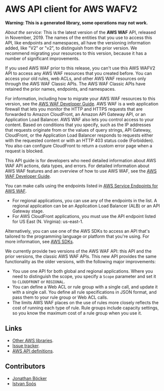 # AWS API client for AWS WAFV2

**Warning: This is a generated library, some operations may not work.**

*About the service:*
<note>
This is the latest version of the <b>AWS WAF</b> API, released in November,
2019. The names of the entities that you use to access this API, like
endpoints and namespaces, all have the versioning information added, like
"V2" or "v2", to distinguish from the prior version. We recommend migrating
your resources to this version, because it has a number of significant
improvements.

If you used AWS WAF prior to this release, you can't use this AWS WAFV2 API
to access any AWS WAF resources that you created before. You can access your
old rules, web ACLs, and other AWS WAF resources only through the AWS WAF
Classic APIs. The AWS WAF Classic APIs have retained the prior names,
endpoints, and namespaces.

For information, including how to migrate your AWS WAF resources to this
version, see the <a
href="https://docs.aws.amazon.com/waf/latest/developerguide/waf-chapter.html">AWS
WAF Developer Guide</a>.
</note>
AWS WAF is a web application firewall that lets you monitor the HTTP and
HTTPS requests that are forwarded to Amazon CloudFront, an Amazon API
Gateway API, or an Application Load Balancer. AWS WAF also lets you control
access to your content. Based on conditions that you specify, such as the IP
addresses that requests originate from or the values of query strings, API
Gateway, CloudFront, or the Application Load Balancer responds to requests
either with the requested content or with an HTTP 403 status code
(Forbidden). You also can configure CloudFront to return a custom error page
when a request is blocked.

This API guide is for developers who need detailed information about AWS WAF
API actions, data types, and errors. For detailed information about AWS WAF
features and an overview of how to use AWS WAF, see the <a
href="https://docs.aws.amazon.com/waf/latest/developerguide/">AWS WAF
Developer Guide</a>.

You can make calls using the endpoints listed in <a
href="https://docs.aws.amazon.com/general/latest/gr/rande.html#waf_region">AWS
Service Endpoints for AWS WAF</a>.

<ul>
<li>
For regional applications, you can use any of the endpoints in the list. A
regional application can be an Application Load Balancer (ALB) or an API
Gateway stage.
</li>
<li>
For AWS CloudFront applications, you must use the API endpoint listed for US
East (N. Virginia): us-east-1.
</li>
</ul>
Alternatively, you can use one of the AWS SDKs to access an API that's
tailored to the programming language or platform that you're using. For more
information, see <a href="http://aws.amazon.com/tools/#SDKs">AWS SDKs</a>.

We currently provide two versions of the AWS WAF API: this API and the prior
versions, the classic AWS WAF APIs. This new API provides the same
functionality as the older versions, with the following major improvements:

<ul>
<li>
You use one API for both global and regional applications. Where you need to
distinguish the scope, you specify a <code>Scope</code> parameter and set it
to <code>CLOUDFRONT</code> or <code>REGIONAL</code>.
</li>
<li>
You can define a Web ACL or rule group with a single call, and update it
with a single call. You define all rule specifications in JSON format, and
pass them to your rule group or Web ACL calls.
</li>
<li>
The limits AWS WAF places on the use of rules more closely reflects the cost
of running each type of rule. Rule groups include capacity settings, so you
know the maximum cost of a rule group when you use it.
</li>
</ul>

## Links

- [Other AWS libraries](https://github.com/agilord/aws_client/tree/master/generated).
- [Issue tracker](https://github.com/agilord/aws_client/issues).
- [AWS API definitions](https://github.com/aws/aws-sdk-js/tree/master/apis).

## Contributors

- [Jonathan Böcker](https://github.com/Schwusch)
- [Istvan Soós](https://github.com/isoos)

